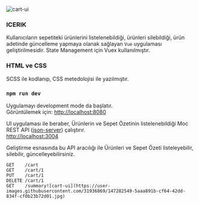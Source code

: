 ![cart-ui](https://user-images.githubusercontent.com/31936869/147282637-4c45f85f-8f34-4ad0-b1ca-d1e7f22f3811.jpg)
### ICERIK

Kullanıcıların sepetiteki ürünlerini listelenebildiği, ürünleri silebildiği, ürün adetinde güncelleme yapmaya olanak sağlayan `Vue` uygulaması geliştirilmesidir.
State Management için Vuex kullanılmıştır.

### HTML ve CSS

SCSS ile kodlanıp, CSS metedolojisi ile yazılmıştır.

### `npm run dev`

Uygulamayı development mode da başlatır.<br>
Görüntülemek için: [http://localhost:8080](http://localhost:8080)

UI uygulaması ile beraber, Ürünlerin ve Sepet Özetinin listelenebildiği Moc REST API ([json-server](https://github.com/typicode/json-server)) çalıştırır. <br>
[http://localhost:3004](http://localhost:3004)

Geliştirme esnasında bu API aracılığı ile Ürünleri ve Sepet Özeti listeleyebilir, silebilir, güncelleyebilirsiniz.

```
GET    /cart
GET    /cart/1
PUT    /cart/1
DELETE /cart/1
GET    /summary![cart-ui](https://user-images.githubusercontent.com/31936869/147282549-5aaa891b-cf64-42dd-834f-cf0b23b72d01.jpg)

```
